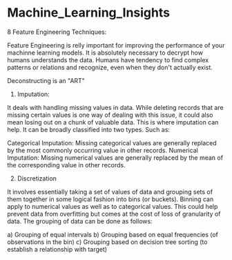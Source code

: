 # Machine_Learning_Insights

8 Feature Engineering Techniques:

Feature Engineering is relly important for improving the performance of your machinne learning models. It is absolutely necessary to decrypt how humans understands the data. Humans have tendency to find complex patterns or relations and recognize, even when they don't actually exist.

Deconstructing is an "ART"

1. Imputation:

It deals with handling missing values in data. While deleting records that are missing certain values is one way of dealing with this issue, it could also mean losing out on a chunk of valuable data. This is where imputation can help. It can be broadly classified into two types. Such as:

Categorical Imputation: Missing categorical values are generally replaced by the most commonly occurring value in other records.
Numerical Imputation: Missing numerical values are generally replaced by the mean of the corresponding value in other records.

2. Discretization

It involves essentially taking a set of values of data and grouping sets of them together in some logical fashion into bins (or buckets). Binning can apply to numerical values as well as to categorical values. This could help prevent data from overfitting but comes at the cost of loss of granularity of data. The grouping of data can be done as follows:

a) Grouping of equal intervals
b) Grouping based on equal frequencies (of observations in the bin)
c) Grouping based on decision tree sorting (to establish a relationship with target)



